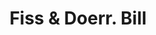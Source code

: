 ---
doi: 10.7916/D8W96N9C
date_other: '1890'
date_other_textual: 1890-1899
form: printed ephemera
genre:
- Invoices
name:
- Fiss & Doerr
object_in_context_url: https://biggert.cul.columbia.edu/items/view/ave_biggert_00995
subject_hierarchical_geographic:
- New York, New York, United States
subject_name:
- Fiss & Doerr
title: Fiss & Doerr. Bill
sort_title: Fiss & Doerr. Bill
call_number: ave_biggert_00995
coordinates:
- 40.71277777777778,-74.00583333333333
pid: ave_biggert_00995
identifiers: ave_biggert_00995
permalink: /biggert/ave_biggert_00995/
layout: iiif-image-page
---